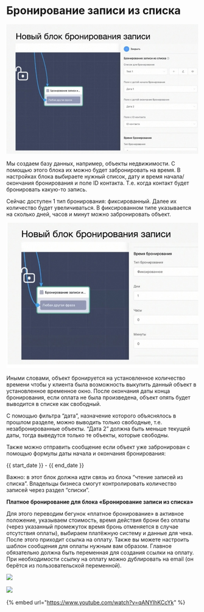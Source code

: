 # Бронирование записи из списка

![](../../.gitbook/assets/блок3.1.png)

Мы создаем базу данных, например, объекты недвижимости. С помощью этого блока их можно будет забронировать на время. В настройках блока выбираете нужный список, дату и время начала/окончания бронирования и поле ID контакта. Т.е. когда контакт будет бронировать какую-то запись.

Сейчас доступен 1 тип бронирования: фиксированный. Далее их количество будет увеличиваться. В фиксированном типе указывается на сколько дней, часов и минут можно забронировать объект.

![](../../.gitbook/assets/блок3.2.png)

Иными словами, объект бронируется на установленное количество времени чтобы у клиента была возможность выкупить данный объект в установленное временное окно. После окончания даты конца бронирования, если оплата не была произведена, объект опять будет выводится в списке как свободный.

С помощью фильтра “дата”, назначение которого объяснялось в прошлом разделе, можно выводить только свободные, т.е. незабронированные объекты. “Дата 2” должна быть меньше текущей даты, тогда выведутся только те объекты, которые свободны.

Также можно отправить сообщение если объект уже забронирован с помощью формулы даты начала и окончания бронирования:

\{{ start\_date \}} - \{{ end\_date \}}

Важно: в этот блок должна идти связь из блока “чтение записей из списка”. Владельцы бизнеса смогут контролировать количество записей через раздел “списки”.

**Платное бронирование для блока «Бронирование записи из списка»**

Для этого переводим бегунок «платное бронирование» в активное положение, указываем стоимость, время действия брони без оплаты (через указанный промежуток время бронь отменяется в случае отсутствия оплаты), выбираем платёжную систему и данные для чека. После этого приходит ссылка на оплату.  Также вы можете настроить шаблон сообщения для оплаты нужным вам образом. Главное обязательно должна быть переменная для создания ссылки на оплату. При необходимости ссылку на оплату можно дублировать на email (он берётся из пользовательской переменной).

![](../../.gitbook/assets/9й.png)

![](../../.gitbook/assets/11й.png)

{% embed url="https://www.youtube.com/watch?v=qANYlhKCcYk" %}
